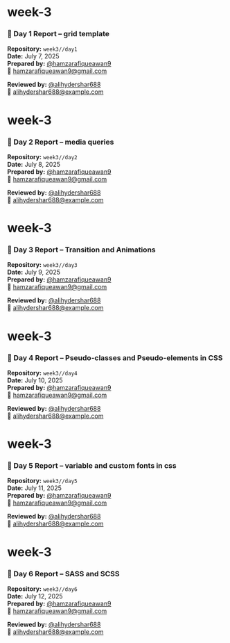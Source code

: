 # week-3
### 📘 Day 1 Report – grid template

**Repository:** `week3//day1`  
**Date:** July 7, 2025  
**Prepared by:** [@hamzarafiqueawan9](https://github.com/hamzarafiqueawan9)  
📧 hamzarafiqueawan9@gmail.com  

**Reviewed by:** [@alihydershar688](https://github.com/alihydershar688)  
📧 alihydershar688@example.com

# week-3
### 📘 Day 2 Report – media queries

**Repository:** `week3//day2`  
**Date:** July 8, 2025  
**Prepared by:** [@hamzarafiqueawan9](https://github.com/hamzarafiqueawan9)  
📧 hamzarafiqueawan9@gmail.com  

**Reviewed by:** [@alihydershar688](https://github.com/alihydershar688)  
📧 alihydershar688@example.com


# week-3
### 📘 Day 3 Report – Transition and Animations

**Repository:** `week3//day3`  
**Date:** July 9, 2025  
**Prepared by:** [@hamzarafiqueawan9](https://github.com/hamzarafiqueawan9)  
📧 hamzarafiqueawan9@gmail.com  

**Reviewed by:** [@alihydershar688](https://github.com/alihydershar688)  
📧 alihydershar688@example.com


# week-3
### 📘 Day 4 Report – Pseudo-classes and Pseudo-elements in CSS

**Repository:** `week3//day4`  
**Date:** July 10, 2025  
**Prepared by:** [@hamzarafiqueawan9](https://github.com/hamzarafiqueawan9)  
📧 hamzarafiqueawan9@gmail.com  

**Reviewed by:** [@alihydershar688](https://github.com/alihydershar688)  
📧 alihydershar688@example.com


# week-3
### 📘 Day 5 Report – variable and custom fonts in css

**Repository:** `week3//day5`  
**Date:** July 11, 2025  
**Prepared by:** [@hamzarafiqueawan9](https://github.com/hamzarafiqueawan9)  
📧 hamzarafiqueawan9@gmail.com  

**Reviewed by:** [@alihydershar688](https://github.com/alihydershar688)  
📧 alihydershar688@example.com

# week-3
### 📘 Day 6 Report – SASS and SCSS

**Repository:** `week3//day6`  
**Date:** July 12, 2025  
**Prepared by:** [@hamzarafiqueawan9](https://github.com/hamzarafiqueawan9)  
📧 hamzarafiqueawan9@gmail.com  

**Reviewed by:** [@alihydershar688](https://github.com/alihydershar688)  
📧 alihydershar688@example.com